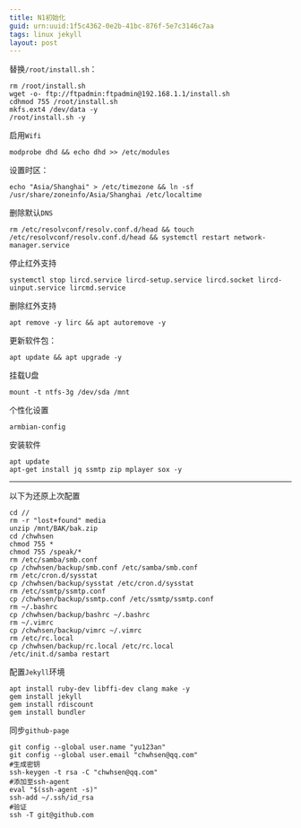 ```yaml
---
title: N1初始化
guid: urn:uuid:1f5c4362-0e2b-41bc-876f-5e7c3146c7aa
tags: linux jekyll
layout: post
---
```

替换`/root/install.sh`：

```shell
rm /root/install.sh
wget -o- ftp://ftpadmin:ftpadmin@192.168.1.1/install.sh
cdhmod 755 /root/install.sh
mkfs.ext4 /dev/data -y
/root/install.sh -y
```

启用`Wifi`

```shell
modprobe dhd && echo dhd >> /etc/modules
```

设置时区：

```shell
echo "Asia/Shanghai" > /etc/timezone && ln -sf /usr/share/zoneinfo/Asia/Shanghai /etc/localtime
```

删除默认`DNS`

```shell
rm /etc/resolvconf/resolv.conf.d/head && touch /etc/resolvconf/resolv.conf.d/head && systemctl restart network-manager.service
```

停止红外支持

```shell
systemctl stop lircd.service lircd-setup.service lircd.socket lircd-uinput.service lircmd.service
```

删除红外支持

```shell
apt remove -y lirc && apt autoremove -y
```

更新软件包：

```shell
apt update && apt upgrade -y
```

挂载U盘

```shell
mount -t ntfs-3g /dev/sda /mnt
```

个性化设置

```shell
armbian-config
```
安装软件

```shell
apt update 
apt-get install jq ssmtp zip mplayer sox -y
```

-----

以下为还原上次配置

```shell
cd //
rm -r "lost+found" media
unzip /mnt/BAK/bak.zip
cd /chwhsen
chmod 755 *
chmod 755 /speak/*
rm /etc/samba/smb.conf
cp /chwhsen/backup/smb.conf /etc/samba/smb.conf
rm /etc/cron.d/sysstat
cp /chwhsen/backup/sysstat /etc/cron.d/sysstat
rm /etc/ssmtp/ssmtp.conf
cp /chwhsen/backup/ssmtp.conf /etc/ssmtp/ssmtp.conf
rm ~/.bashrc
cp /chwhsen/backup/bashrc ~/.bashrc
rm ~/.vimrc
cp /chwhsen/backup/vimrc ~/.vimrc
rm /etc/rc.local
cp /chwhsen/backup/rc.local /etc/rc.local
/etc/init.d/samba restart
```

配置`Jekyll`环境

```shell
apt install ruby-dev libffi-dev clang make -y
gem install jekyll
gem install rdiscount
gem install bundler
```

同步`github-page`

```shell
git config --global user.name "yu123an"
git config --global user.email "chwhsen@qq.com"
#生成密钥
ssh-keygen -t rsa -C "chwhsen@qq.com"
#添加至ssh-agent
eval "$(ssh-agent -s)"
ssh-add ~/.ssh/id_rsa
#验证
ssh -T git@github.com
```

